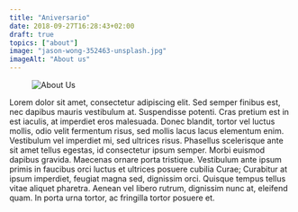 ```yaml
---
title: "Aniversario"
date: 2018-09-27T16:28:43+02:00
draft: true
topics: ["about"]
image: "jason-wong-352463-unsplash.jpg"
imageAlt: "About us"
---
```


<div class="post-box">
  <div class="post-content">
    <figure class="post-image">
			<img src="/images/jason-wong-352463-unsplash.jpg" alt="About Us">
		</figure>
    <p>
      Lorem dolor sit amet, consectetur adipiscing elit. Sed semper finibus est, nec dapibus mauris vestibulum at. Suspendisse potenti. Cras pretium est in est iaculis, at imperdiet eros malesuada. Donec blandit, tortor vel luctus mollis, odio velit fermentum risus, sed mollis lacus lacus elementum enim. Vestibulum vel imperdiet mi, sed ultrices risus. Phasellus scelerisque ante sit amet tellus egestas, id consectetur ipsum semper. Morbi euismod dapibus gravida. Maecenas ornare porta tristique. Vestibulum ante ipsum primis in faucibus orci luctus et ultrices posuere cubilia Curae; Curabitur at ipsum imperdiet, feugiat magna sed, dignissim orci. Quisque tempus tellus vitae aliquet pharetra. Aenean vel libero rutrum, dignissim nunc at, eleifend quam. In porta urna tortor, ac fringilla tortor posuere et.
    </p>
  </div>
</div>



